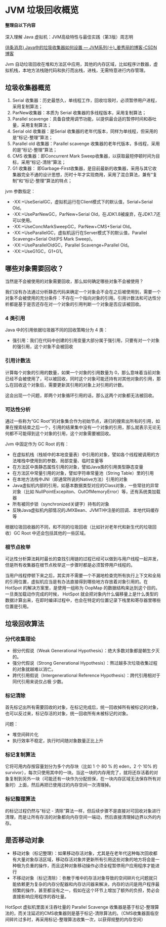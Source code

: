 # JVM 垃圾回收概览

#### 整理自以下内容

深入理解 Java 虚拟机：JVM高级特性与最佳实践（第3版）周志明

[(8条消息) Java中的垃圾收集器如何设置 — JVM系列(十)_姜秀丽的博客-CSDN博客](https://blog.csdn.net/jiangxiulilinux/article/details/105434034)

Jvm 自动垃圾回收在堆和方法区中应用，其他的内存区域，比如程序计数器，虚拟机栈，本地方法栈随代码和执行而出栈，进栈，无需特意进行内存管理。

## 垃圾收集器概览

1. Serial 收集器：历史最悠久，单线程工作，回收垃圾时，必须暂停用户进程，采用复制算法；
2. ParNew收集器：本质为 Serial 收集器的多线程版本，采用复制算法；
3. Parallel scavenge：具备自使用调节功能，以提供最合适的暂停时间和吞吐量，采用复制算法；
4. Serial old 收集器：是Serial 收集器的老年代版本，同样为单线程，但采用的是“标记-整理”算法；
5. Parallel old 收集器：Parallel scavenge 收集器的老年代版本，多线程，采用的是“标记-整理”算法；
6. CMS 收集器：即Concurrent Mark Sweep收集器，以获取最短停顿时间为目标，采用“标记-清除”算法；
7. G1 收集器： 即Garbage-First收集器，是目前最新的收集器，采用与其它收集器完全不通的设计思想，历时十年才实现商用，采用了混合算法，兼有“复制”和“标记-整理”算法的特点；

jvm 参数指定：

- -XX:+UseSerialGC，虚拟机运行在Client模式下的默认值，Serial+Serial Old。
- -XX:+UseParNewGC，ParNew+Serial Old，在JDK1.8被废弃，在JDK1.7还可以使用。
- -XX:+UseConcMarkSweepGC，ParNew+CMS+Serial Old。
- -XX:+UseParallelGC，虚拟机运行在Server模式下的默认值，Parallel Scavenge+Serial Old(PS Mark Sweep)。
- -XX:+UseParallelOldGC，Parallel Scavenge+Parallel Old。
- -XX:+UseG1GC，G1+G1。

## 哪些对象需要回收？

当然是不会被使用的对象需要回收，那么如何确定哪些对象不会被使用？

我们没有办法通过分析静态代码来确定一个对象会不会在之后被使用到，需要一个对象不会被使用的充分条件：不存在一个指向对象的引用。引用计数法和可达性分析都是基于是否还存在对一个对象的引用判断一个对象是否应该被回收。

### 4 类引用

Java 中的引用依据垃圾器不同的回收策略分为 4 类：

- 强引用：我们在代码中创建的引用变量大部分属于强引用，只要有对一个对象的强引用，这个对象不会被回收

### 引用计数法

计算每个对象的引用的数量，如果一个对象的引用数量为 0，那么意味着当前对象已经不会被使用了，可以被回收，同时这个对象可能还持有对其他对象的引用，那么在回收这个对象后，需要更新其引用的对象上对引用的计数。

这会出现一个问题，即两个对象循环引用的话，那么这两个对象都无法被回收。

### 可达性分析

通过一些称为“GC Root”的对象集合作为初始节点，递归的搜索出所有的引用，如果在搜索结束之后一个，引用的结果集中没有一个对象的引用，那么就表示无论无何都不可能得到这个对象的引用，这个对象需要被回收。

Jvm 中固定作为 GC Root 的有：

- 在虚拟机栈（栈帧中的本地变量表）中引用的对象，譬如各个线程被调用的方法堆栈中使用到的参数、局部变量、临时变量等
- 在方法区中类静态属性引用的对象，譬如Java类的引用类型静态变量
- 在方法区中常量引用的对象，譬如字符串常量池（String Table）里的引用
- 在本地方法栈中JNI（即通常所说的Native方法）引用的对象
- Java虚拟机内部的引用，如基本数据类型对应的Class对象，一些常驻的异常对象（比如 NullPointExcepiton、OutOfMemoryError）等，还有系统类加载器
- 所有被同步锁（synchronized关键字）持有的对象
- 反映Java虚拟机内部情况的JMXBean、JVMTI中注册的回调、本地代码缓存等

根据垃圾回收器的不同，和不同的垃圾回收（比如针对老年代和新生代的垃圾回收）GC Root 中还会包括其他的一些区域。

### 根节点枚举

可达性分析算法耗时最长的查找引用链的过程已经可以做到与用户线程一起并发，但是所有收集器在根节点枚举这一步骤时都是必须暂停用户线程的。

当用户线程停顿下来之后，其实并不需要一个不漏地检查完所有执行上下文和全局的引用位置，虚拟机应当是有办法直接得到哪些地方存放着对象引用的。在HotSpot 的解决方案里，是使用一组称为 OopMap 的数据结构来达到这个目的。一旦类加载动作完成的时候， HotSpot 就会把对象内什么偏移量上是什么类型的数据计算出来，在即时编译过程中，也会在特定的位置记录下栈里和寄存器里哪些位置是引用。

## 垃圾回收算法

### 分代收集理论

- 弱分代假说（Weak Generational Hypothesis）：绝大多数对象都是朝生夕灭的。
- 强分代假说（Strong Generational Hypothesis）：熬过越多次垃圾收集过程的对象就越难以消亡。
- 跨代引用假说（Intergenerational Reference Hypothesis）：跨代引用相对于同代引用来说仅占极 少数。

### 标记清除

首先标记出所有需要回收的对象，在标记完成后，统一回收掉所有被标记的对象，也可以反过来，标记存活的对象，统一回收所有未被标记的对象。

问题：

- 堆空间碎片化
- 执行效率不稳定，执行时间随对象数量正比上升

### 标记复制算法

它将可用内存按容量划分为多个内存块（比如 1 个 80 % 的 eden，2 个 10% 的 survivor），每次只使用其中的一块。当这一块的内存用完了，就将还存活着的对象复制到另外一块（可能还有一块作为分配担保，在一块内存区域无法保存所有对象时）上面，然后再把已使用过的内存空间一次清理掉。

### 标记整理算法

的标记过程仍然与“标记 - 清除”算法一样，但后续步骤不是直接对可回收对象进行清理，而是让所有存活的对象都向内存空间一端动，然后直接清理掉边界以外的内存。

## 是否移动对象

- 移动对象（标记整理）：如果移动存活对象，尤其是在老年代这种每次回收都有大量对象存活区域，移动存活对象并更新所有引用这些对象的地方将会是一种极为负重的操作，而且这种对象移动操作必须全程暂停用户应用程序才能进行
- 不移动对象（标记清除）：弥散于堆中的存活对象导致的空间碎片化问题就只能依赖更为复杂的内存分配器和内存访问器来解决，内存的访问是用户程序最频繁的操作，甚至都没有之一，假如在这个环节上增加了额外的负担，势必会直接影响应用程序的吞吐量。

HotSpot 虚拟机里面关注吞吐量的 Parallel Scavenge 收集器是基于标记-整理算法的，而关注延迟的CMS收集器则是基于标记-清除算法的。（CMS收集器面临空间碎片过多时，再采用标记-整理算法收集一次，以获得规整的内存空间）

